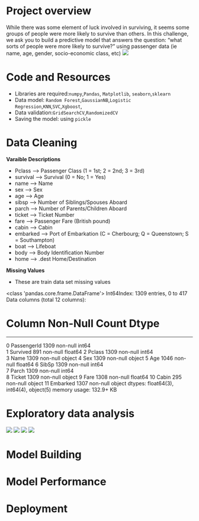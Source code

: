 # Project overview
While there was some element of luck involved in surviving, it seems some groups of people were more likely to survive than others.
In this challenge, we ask you to build a predictive model that answers the question: “what sorts of people were more likely to survive?” using passenger data (ie name, age, gender, socio-economic class, etc)
<img src = "https://github.com/Jyothif/Titanic_Disaster_Deployment/blob/main/images/titanic%20image.jpg">


# Code and Resources
- Libraries are required:`numpy`,`Pandas`, `Matplotlib`, `seaborn`,`sklearn`
- Data model: `Random Forest`,`GaussianNB`,`Logistic Regression`,`KNN`,`SVC`,`Xgboost`,
- Data validation:`GridSearchCV`,`RandomizedCV`
- Saving the model: using `pickle`


# Data Cleaning
**Varaible Descriptions**
- Pclass  --> Passenger Class (1 = 1st; 2 = 2nd; 3 = 3rd)
- survival --> Survival (0 = No; 1 = Yes)
- name     --> Name
- sex      --> Sex
- age      --> Age
- sibsp    --> Number of Siblings/Spouses Aboard
- parch    --> Number of Parents/Children Aboard
- ticket   --> Ticket Number
- fare     --> Passenger Fare (British pound)
- cabin    --> Cabin
- embarked --> Port of Embarkation (C = Cherbourg; Q = Queenstown; S = Southampton)
- boat     --> Lifeboat
- body     --> Body Identification Number
- home     --> .dest Home/Destination

**Missing Values**
- These are train data set missing values

<class 'pandas.core.frame.DataFrame'>
Int64Index: 1309 entries, 0 to 417
Data columns (total 12 columns):
 #   Column       Non-Null Count  Dtype  
---  ------       --------------  -----  
 0   PassengerId  1309 non-null   int64  
 1   Survived     891 non-null    float64
 2   Pclass       1309 non-null   int64  
 3   Name         1309 non-null   object 
 4   Sex          1309 non-null   object 
 5   Age          1046 non-null   float64
 6   SibSp        1309 non-null   int64  
 7   Parch        1309 non-null   int64  
 8   Ticket       1309 non-null   object 
 9   Fare         1308 non-null   float64
 10  Cabin        295 non-null    object 
 11  Embarked     1307 non-null   object 
dtypes: float64(3), int64(4), object(5)
memory usage: 132.9+ KB

# Exploratory data analysis

<img src = "https://github.com/Jyothif/Titanic_Disaster_Deployment/blob/main/images/1.PNG">
<img src = "https://github.com/Jyothif/Titanic_Disaster_Deployment/blob/main/images/2.PNG">
<img src = "https://github.com/Jyothif/Titanic_Disaster_Deployment/blob/main/images/3.PNG">
<img src = "https://github.com/Jyothif/Titanic_Disaster_Deployment/blob/main/images/4.PNG">

# Model Building

# Model Performance

# Deployment
